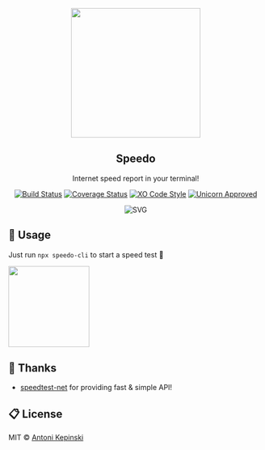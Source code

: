 <p align="center">
  <img src="https://i.imgur.com/iNF2Rgu.png" href="" height="256">
  <h2 align="center">Speedo</h2>
  <p align="center">Internet speed report in your terminal!<p>
  
<p align="center">
<a href="https://travis-ci.org/xxczaki/speedo-cli"><img src="https://travis-ci.org/xxczaki/speedo-cli.svg?branch=master" alt="Build Status"></a>
<a href='https://coveralls.io/github/xxczaki/speedo-cli?branch=master'><img src='https://coveralls.io/repos/github/xxczaki/speedo-cli/badge.svg?branch=master' alt='Coverage Status' /></a>
<a href="https://github.com/sindresorhus/xo"><img src="https://img.shields.io/badge/code_style-XO-5ed9c7.svg" alt="XO Code Style"></a>
<a href="https://www.youtube.com/watch?v=9auOCbH5Ns4"><img src="https://img.shields.io/badge/unicorn-approved-ff69b4.svg" alt="Unicorn Approved"></a>
  </p>
  
<p align="center"><img src="https://rawcdn.githack.com/xxczaki/speedo-cli/master/speedo.svg" alt="SVG"></p>

## :floppy_disk: Usage

Just run `npx speedo-cli` to start a speed test :unicorn:

<a href="https://www.patreon.com/akepinski">
	<img src="https://c5.patreon.com/external/logo/become_a_patron_button@2x.png" width="160">
</a>

## :wave: Thanks

- [speedtest-net](https://github.com/ddsol/speedtest.net) for providing fast & simple API!

## :clipboard: License

MIT © [Antoni Kepinski](https://akepinski.me)
